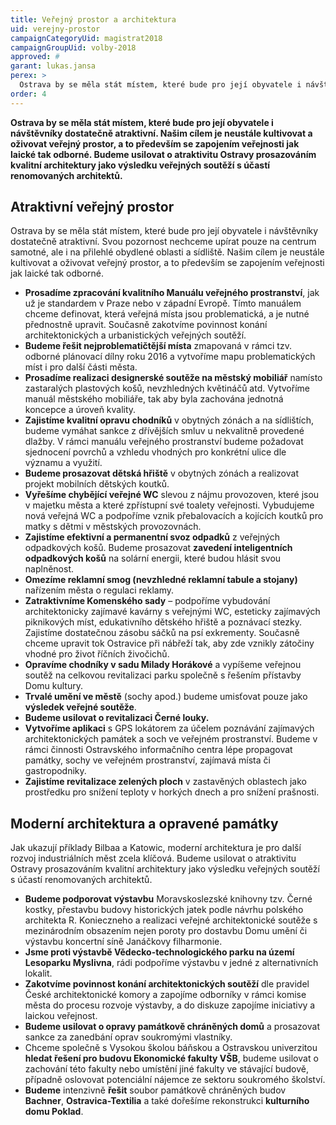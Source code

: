 ```yaml
---
title: Veřejný prostor a architektura
uid: verejny-prostor
campaignCategoryUid: magistrat2018
campaignGroupUid: volby-2018
approved: #
garant: lukas.jansa
perex: >
  Ostrava by se měla stát místem, které bude pro její obyvatele i návštěvníky dostatečně atraktivní. Svou pozornost nechceme upírat pouze na centrum samotné, ale i na přilehlé obydlené oblasti a sídliště. Našim cílem je neustále kultivovat a oživovat veřejný prostor, a to především se zapojením veřejnosti jak laické tak odborné. Budeme usilovat o atraktivitu Ostravy prosazováním kvalitní architektury jako výsledku veřejných soutěží s účastí renomovaných architektů.
order: 4
---
```


**Ostrava by se měla stát místem, které bude pro její obyvatele i návštěvníky dostatečně atraktivní. Našim cílem je neustále kultivovat a oživovat veřejný prostor, a to především se zapojením veřejnosti jak laické tak odborné. Budeme usilovat o atraktivitu Ostravy prosazováním kvalitní architektury jako výsledku veřejných soutěží s účastí renomovaných architektů.**

## Atraktivní veřejný prostor

Ostrava by se měla stát místem, které bude pro její obyvatele i návštěvníky dostatečně atraktivní. Svou pozornost nechceme upírat pouze na centrum samotné, ale i na přilehlé obydlené oblasti a sídliště. Našim cílem je neustále kultivovat a oživovat veřejný prostor, a to především se zapojením veřejnosti jak laické tak odborné.

<ul>
  <li><b>Prosadíme zpracování kvalitního Manuálu veřejného prostranství</b>, jak už je standardem v Praze nebo v západní Evropě. Tímto manuálem chceme definovat, která veřejná místa jsou problematická, a je nutné přednostně upravit. Současně zakotvíme povinnost konání architektonických a urbanistických veřejných soutěží.</li>
  <li><b>Budeme řešit nejproblematičtější místa</b> zmapovaná v rámci tzv. odborné plánovací dílny roku 2016 a vytvoříme mapu problematických míst i pro další části města.</li>
  <li><b>Prosadíme realizaci designerské soutěže na městský mobiliář</b> namísto zastaralých plastových košů, nevzhledných květináčů atd. Vytvoříme manuál městského mobiliáře, tak aby byla zachována jednotná koncepce a úroveň kvality.</li>
  <li><b>Zajistíme kvalitní opravu chodníků</b> v obytných zónách a na sídlištích, budeme vymáhat sankce z dřívějších smluv u nekvalitně provedené dlažby. V rámci manuálu veřejného prostranství budeme požadovat sjednocení povrchů a vzhledu vhodných pro konkrétní ulice dle významu a využití.</li>
  <li><b>Budeme prosazovat dětská hřiště</b> v obytných zónách a realizovat projekt mobilních dětských koutků.</li>
  <li><b>Vyřešíme chybějící veřejné WC</b> slevou z nájmu provozoven, které jsou v majetku města a které zpřístupní své toalety veřejnosti. Vybudujeme nová veřejná WC a podpoříme vznik přebalovacích a kojících koutků pro matky s dětmi v městských provozovnách.</li>
  <li><b>Zajistíme efektivní a permanentní svoz odpadků</b> z veřejných odpadkových košů. Budeme prosazovat <b>zavedení inteligentních odpadkových košů</b> na solární energii, které budou hlásit svou naplněnost.</li>
  <li><b>Omezíme reklamní smog (nevzhledné reklamní tabule a stojany)</b> nařízením města o regulaci reklamy.</li>
  <li><b>Zatraktivníme Komenského sady</b> – podpoříme vybudování architektonicky zajímavé kavárny s veřejnými WC, esteticky zajímavých piknikových míst, edukativního dětského hřiště a poznávací stezky. Zajistíme dostatečnou zásobu sáčků na psí exkrementy. Současně chceme upravit tok Ostravice při nábřeží tak, aby zde vznikly zátočiny vhodné pro život říčních živočichů.</li>
  <li><b>Opravíme chodníky v sadu Milady Horákové</b> a vypíšeme veřejnou soutěž na celkovou revitalizaci parku společně s řešením přístavby Domu kultury.</li>
  <li><b>Trvalé umění ve městě</b> (sochy apod.) budeme umisťovat pouze jako <b>výsledek veřejné soutěže</b>.</li>
  <li><b>Budeme usilovat o revitalizaci Černé louky.</b></li>
  <li><b>Vytvoříme aplikaci</b> s GPS lokátorem za účelem poznávání zajímavých architektonických památek a soch ve veřejném prostranství. Budeme v rámci činnosti Ostravského informačního centra lépe propagovat památky, sochy ve veřejném prostranství, zajímavá místa či gastropodniky.</li>
  <li><b>Zajistíme revitalizace zelených ploch</b> v zastavěných oblastech jako prostředku pro snížení teploty v horkých dnech a pro snížení prašnosti.</li>
</ul>

## Moderní architektura a opravené památky

Jak ukazují příklady Bilbaa a Katowic, moderní architektura je pro další rozvoj industriálních měst zcela klíčová. Budeme usilovat o atraktivitu Ostravy prosazováním kvalitní architektury jako výsledku veřejných soutěží s účastí renomovaných architektů.

<ul>
  <li><b>Budeme podporovat výstavbu</b> Moravskoslezské knihovny tzv. Černé kostky, přestavbu budovy historických jatek podle návrhu polského architekta R. Konieczneho a realizaci veřejné architektonické soutěže s mezinárodním obsazením nejen poroty pro dostavbu Domu umění či výstavbu koncertní síně Janáčkovy filharmonie.</li>
  <li><b>Jsme proti výstavbě Vědecko-technologického parku na území Lesoparku Myslivna</b>, rádi podpoříme výstavbu v jedné z alternativních lokalit.</li>
  <li><b>Zakotvíme povinnost konání architektonických soutěží</b> dle pravidel České architektonické komory a zapojíme odborníky v rámci komise města do procesu rozvoje výstavby, a do diskuze zapojíme iniciativy a laickou veřejnost.</li>
  <li><b>Budeme usilovat o opravy památkově chráněných domů</b> a prosazovat sankce za zanedbání oprav soukromými vlastníky.</li>
  <li>Chceme společně s Vysokou školou báňskou a Ostravskou univerzitou <b>hledat řešení pro budovu Ekonomické fakulty VŠB</b>, budeme usilovat o zachování této fakulty nebo umístění jiné fakulty ve stávající budově, případně oslovovat potenciální nájemce ze sektoru soukromého školství.</li>
  <li><b>Budeme</b> intenzivně <b>řešit</b> soubor památkově chráněných budov <b>Bachner</b>, <b>Ostravica-Textilia</b> a také dořešíme rekonstrukci <b>kulturního domu Poklad</b>.</li>
</ul>
